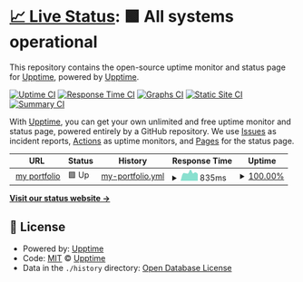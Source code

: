# [📈 Live Status](https://upptime.github.io/upptime): <!--live status--> **🟩 All systems operational**

This repository contains the open-source uptime monitor and status page for [Upptime](https://upptime.js.org), powered by [Upptime](https://github.com/upptime/upptime).

[![Uptime CI](https://github.com/alnat2/uptimer/workflows/Uptime%20CI/badge.svg)](https://github.com/alnat2/uptimer/actions?query=workflow%3A%22Uptime+CI%22)
[![Response Time CI](https://github.com/alnat2/uptimer/workflows/Response%20Time%20CI/badge.svg)](https://github.com/alnat2/uptimer/actions?query=workflow%3A%22Response+Time+CI%22)
[![Graphs CI](https://github.com/alnat2/uptimer/workflows/Graphs%20CI/badge.svg)](https://github.com/alnat2/uptimer/actions?query=workflow%3A%22Graphs+CI%22)
[![Static Site CI](https://github.com/alnat2/uptimer/workflows/Static%20Site%20CI/badge.svg)](https://github.com/alnat2/uptimer/actions?query=workflow%3A%22Static+Site+CI%22)
[![Summary CI](https://github.com/alnat2/uptimer/workflows/Summary%20CI/badge.svg)](https://github.com/alnat2/uptimer/actions?query=workflow%3A%22Summary+CI%22)

With [Upptime](https://upptime.js.org), you can get your own unlimited and free uptime monitor and status page, powered entirely by a GitHub repository. We use [Issues](https://github.com/upptime/upptime/issues) as incident reports, [Actions](https://github.com/alnat2/uptimer/actions) as uptime monitors, and [Pages](https://upptime.github.io/upptime) for the status page.

<!--start: status pages-->
<!-- This summary is generated by Upptime (https://github.com/upptime/upptime) -->
<!-- Do not edit this manually, your changes will be overwritten -->
<!-- prettier-ignore -->
| URL | Status | History | Response Time | Uptime |
| --- | ------ | ------- | ------------- | ------ |
| <img alt="" src="https://icons.duckduckgo.com/ip3/design.beloglazkin.digital.ico" height="13"> [my portfolio](https://design.beloglazkin.digital) | 🟩 Up | [my-portfolio.yml](https://github.com/alnat2/uptimer/commits/HEAD/history/my-portfolio.yml) | <details><summary><img alt="Response time graph" src="./graphs/my-portfolio/response-time-week.png" height="20"> 835ms</summary><br><a href="https://alnat2.github.io/uptimer/history/my-portfolio"><img alt="Response time 906" src="https://img.shields.io/endpoint?url=https%3A%2F%2Fraw.githubusercontent.com%2Falnat2%2Fuptimer%2FHEAD%2Fapi%2Fmy-portfolio%2Fresponse-time.json"></a><br><a href="https://alnat2.github.io/uptimer/history/my-portfolio"><img alt="24-hour response time 714" src="https://img.shields.io/endpoint?url=https%3A%2F%2Fraw.githubusercontent.com%2Falnat2%2Fuptimer%2FHEAD%2Fapi%2Fmy-portfolio%2Fresponse-time-day.json"></a><br><a href="https://alnat2.github.io/uptimer/history/my-portfolio"><img alt="7-day response time 835" src="https://img.shields.io/endpoint?url=https%3A%2F%2Fraw.githubusercontent.com%2Falnat2%2Fuptimer%2FHEAD%2Fapi%2Fmy-portfolio%2Fresponse-time-week.json"></a><br><a href="https://alnat2.github.io/uptimer/history/my-portfolio"><img alt="30-day response time 934" src="https://img.shields.io/endpoint?url=https%3A%2F%2Fraw.githubusercontent.com%2Falnat2%2Fuptimer%2FHEAD%2Fapi%2Fmy-portfolio%2Fresponse-time-month.json"></a><br><a href="https://alnat2.github.io/uptimer/history/my-portfolio"><img alt="1-year response time 928" src="https://img.shields.io/endpoint?url=https%3A%2F%2Fraw.githubusercontent.com%2Falnat2%2Fuptimer%2FHEAD%2Fapi%2Fmy-portfolio%2Fresponse-time-year.json"></a></details> | <details><summary><a href="https://alnat2.github.io/uptimer/history/my-portfolio">100.00%</a></summary><a href="https://alnat2.github.io/uptimer/history/my-portfolio"><img alt="All-time uptime 98.62%" src="https://img.shields.io/endpoint?url=https%3A%2F%2Fraw.githubusercontent.com%2Falnat2%2Fuptimer%2FHEAD%2Fapi%2Fmy-portfolio%2Fuptime.json"></a><br><a href="https://alnat2.github.io/uptimer/history/my-portfolio"><img alt="24-hour uptime 100.00%" src="https://img.shields.io/endpoint?url=https%3A%2F%2Fraw.githubusercontent.com%2Falnat2%2Fuptimer%2FHEAD%2Fapi%2Fmy-portfolio%2Fuptime-day.json"></a><br><a href="https://alnat2.github.io/uptimer/history/my-portfolio"><img alt="7-day uptime 100.00%" src="https://img.shields.io/endpoint?url=https%3A%2F%2Fraw.githubusercontent.com%2Falnat2%2Fuptimer%2FHEAD%2Fapi%2Fmy-portfolio%2Fuptime-week.json"></a><br><a href="https://alnat2.github.io/uptimer/history/my-portfolio"><img alt="30-day uptime 99.95%" src="https://img.shields.io/endpoint?url=https%3A%2F%2Fraw.githubusercontent.com%2Falnat2%2Fuptimer%2FHEAD%2Fapi%2Fmy-portfolio%2Fuptime-month.json"></a><br><a href="https://alnat2.github.io/uptimer/history/my-portfolio"><img alt="1-year uptime 97.76%" src="https://img.shields.io/endpoint?url=https%3A%2F%2Fraw.githubusercontent.com%2Falnat2%2Fuptimer%2FHEAD%2Fapi%2Fmy-portfolio%2Fuptime-year.json"></a></details>

<!--end: status pages-->

[**Visit our status website →**](https://upptime.github.io/upptime)

## 📄 License

- Powered by: [Upptime](https://github.com/upptime/upptime)
- Code: [MIT](./LICENSE) © [Upptime](https://upptime.js.org)
- Data in the `./history` directory: [Open Database License](https://opendatacommons.org/licenses/odbl/1-0/)
